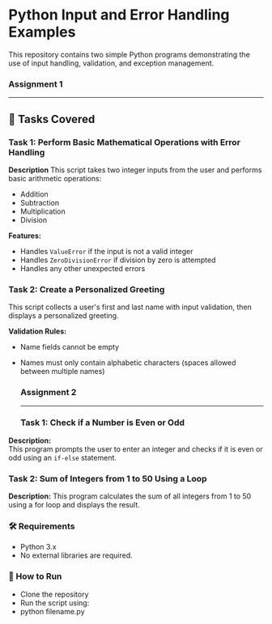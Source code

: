 # Python Input and Error Handling Examples

This repository contains two simple Python programs demonstrating the use of input handling, validation, and exception management.
### Assignment 1
--------------------------
## 📌 Tasks Covered

### Task 1: Perform Basic Mathematical Operations with Error Handling
**Description**
This script takes two integer inputs from the user and performs basic arithmetic operations:
- Addition
- Subtraction
- Multiplication
- Division

**Features:**
- Handles `ValueError` if the input is not a valid integer
- Handles `ZeroDivisionError` if division by zero is attempted
- Handles any other unexpected errors

  
### Task 2: Create a Personalized Greeting
This script collects a user's first and last name with input validation, then displays a personalized greeting.

**Validation Rules:**
- Name fields cannot be empty
- Names must only contain alphabetic characters (spaces allowed between multiple names)

  ### Assignment 2
  --------------------
  ### Task 1: Check if a Number is Even or Odd
**Description:**  
This program prompts the user to enter an integer and checks if it is even or odd using an `if-else` statement.

### Task 2: Sum of Integers from 1 to 50 Using a Loop
**Description:**
This program calculates the sum of all integers from 1 to 50 using a for loop and displays the result.

### 🛠 Requirements
- Python 3.x
- No external libraries are required.

### 🚀 How to Run
- Clone the repository 
- Run the script using:
- python filename.py
